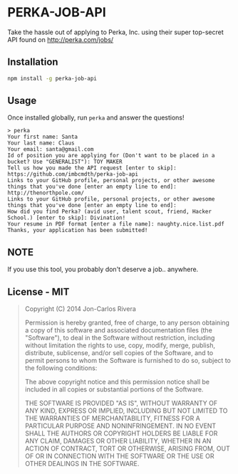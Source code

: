 # PERKA-JOB-API

Take the hassle out of applying to Perka, Inc. using their super top-secret API found on http://perka.com/jobs/

## Installation

````bash
npm install -g perka-job-api
````

## Usage

Once installed globally, run `perka` and answer the questions!

````
> perka
Your first name: Santa
Your last name: Claus
Your email: santa@gmail.com
Id of position you are applying for (Don't want to be placed in a bucket? Use "GENERALIST"): TOY MAKER
Tell us how you made the API request [enter to skip]: https://github.com/imbcmdth/perka-job-api
Links to your GitHub profile, personal projects, or other awesome things that you've done [enter an empty line to end]: http://thenorthpole.com/
Links to your GitHub profile, personal projects, or other awesome things that you've done [enter an empty line to end]:
How did you find Perka? (avid user, talent scout, friend, Hacker School.) [enter to skip]: Divination!
Your resume in PDF format [enter a file name]: naughty.nice.list.pdf
Thanks, your application has been submitted!
````

## NOTE

If you use this tool, you probably don't deserve a job.. anywhere.

## License - MIT

> Copyright (C) 2014 Jon-Carlos Rivera
> 
> Permission is hereby granted, free of charge, to any person obtaining a copy of this software and associated documentation files (the "Software"), to deal in the Software without restriction, including without limitation the rights to use, copy, modify, merge, publish, distribute, sublicense, and/or sell copies of the Software, and to permit persons to whom the Software is furnished to do so, subject to the following conditions:
>
> The above copyright notice and this permission notice shall be included in all copies or substantial portions of the Software.
>
> THE SOFTWARE IS PROVIDED "AS IS", WITHOUT WARRANTY OF ANY KIND, EXPRESS OR IMPLIED, INCLUDING BUT NOT LIMITED TO THE WARRANTIES OF MERCHANTABILITY, FITNESS FOR A PARTICULAR PURPOSE AND NONINFRINGEMENT. IN NO EVENT SHALL THE AUTHORS OR COPYRIGHT HOLDERS BE LIABLE FOR ANY CLAIM, DAMAGES OR OTHER LIABILITY, WHETHER IN AN ACTION OF CONTRACT, TORT OR OTHERWISE, ARISING FROM, OUT OF OR IN CONNECTION WITH THE SOFTWARE OR THE USE OR OTHER DEALINGS IN THE SOFTWARE.
